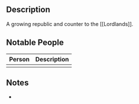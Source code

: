 ## Description
A growing republic and counter to the [[Lordlands]].

## Notable People
| Person | Description |
| ------ | ----------- |
|        |             |

## Notes
* 